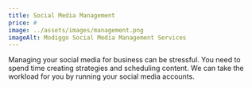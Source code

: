```yaml
---
title: Social Media Management
price: #
image: ../assets/images/management.png
imageAlt: Modiggo Social Media Management Services
---
```


Managing your social media for business can be stressful. You need to spend time creating strategies and scheduling content. We can take the workload for you by running your social media accounts.